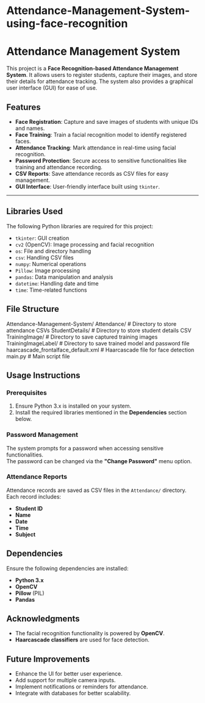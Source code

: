 # Attendance-Management-System-using-face-recognition
# Attendance Management System

This project is a **Face Recognition-based Attendance Management System**. It allows users to register students, capture their images, and store their details for attendance tracking. The system also provides a graphical user interface (GUI) for ease of use.

## Features
- **Face Registration**: Capture and save images of students with unique IDs and names.
- **Face Training**: Train a facial recognition model to identify registered faces.
- **Attendance Tracking**: Mark attendance in real-time using facial recognition.
- **Password Protection**: Secure access to sensitive functionalities like training and attendance recording.
- **CSV Reports**: Save attendance records as CSV files for easy management.
- **GUI Interface**: User-friendly interface built using `tkinter`.

---


## Libraries Used
The following Python libraries are required for this project:
- `tkinter`: GUI creation
- `cv2` (OpenCV): Image processing and facial recognition
- `os`: File and directory handling
- `csv`: Handling CSV files
- `numpy`: Numerical operations
- `Pillow`: Image processing
- `pandas`: Data manipulation and analysis
- `datetime`: Handling date and time
- `time`: Time-related functions



## File Structure
Attendance-Management-System/
   Attendance/                     # Directory to store attendance CSVs
   StudentDetails/                 # Directory to store student details CSV
   TrainingImage/                  # Directory to save captured training images
   TrainingImageLabel/             # Directory to save trained model and password file
   haarcascade_frontalface_default.xml  # Haarcascade file for face detection
   main.py                         # Main script file



## Usage Instructions

### Prerequisites
1. Ensure Python 3.x is installed on your system.
2. Install the required libraries mentioned in the **Dependencies** section below.

### Password Management
The system prompts for a password when accessing sensitive functionalities.  
The password can be changed via the **"Change Password"** menu option.

### Attendance Reports
Attendance records are saved as CSV files in the `Attendance/` directory.  
Each record includes:
- **Student ID**
- **Name**
- **Date**
- **Time**
- **Subject**

## Dependencies
Ensure the following dependencies are installed:
- **Python 3.x**
- **OpenCV**
- **Pillow** (PIL)
- **Pandas**

## Acknowledgments
- The facial recognition functionality is powered by **OpenCV**.
- **Haarcascade classifiers** are used for face detection.

## Future Improvements
- Enhance the UI for better user experience.
- Add support for multiple camera inputs.
- Implement notifications or reminders for attendance.
- Integrate with databases for better scalability.
